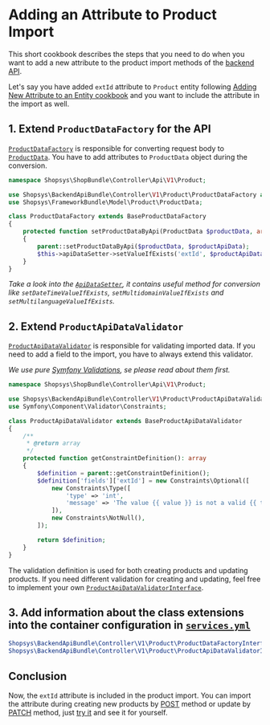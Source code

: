 # Adding an Attribute to Product Import

This short cookbook describes the steps that you need to do when you want to add a new attribute to the product import methods of the [backend API](../../backend-api/introduction-to-backend-api.md).

Let's say you have added `extId` attribute to `Product` entity following [Adding New Attribute to an Entity cookbook](../adding-new-attribute-to-an-entity.md) and you want to include the attribute in the import as well.

## 1. Extend `ProductDataFactory` for the API
[`ProductDataFactory`](https://github.com/shopsys/shopsys/blob/8.0/packages/backend-api/src/Controller/V1/Product/ProductDataFactory.php) is responsible for converting request body to [`ProductData`](/project-base/src/Shopsys/ShopBundle/Model/Product/ProductData.php).
You have to add attributes to `ProductData` object during the conversion.

```php
namespace Shopsys\ShopBundle\Controller\Api\V1\Product;

use Shopsys\BackendApiBundle\Controller\V1\Product\ProductDataFactory as BaseProductDataFactory;
use Shopsys\FrameworkBundle\Model\Product\ProductData;

class ProductDataFactory extends BaseProductDataFactory
{
    protected function setProductDataByApi(ProductData $productData, array $productApiData): void
    {
        parent::setProductDataByApi($productData, $productApiData);
        $this->apiDataSetter->setValueIfExists('extId', $productApiData, $productData);
    }
}
```

*Take a look into the [`ApiDataSetter`](https://github.com/shopsys/shopsys/blob/8.0/packages/backend-api/src/Component/DataSetter/ApiDataSetter.php), it contains useful method for conversion like `setDateTimeValueIfExists`, `setMultidomainValueIfExists` and `setMultilanguageValueIfExists`.*

## 2. Extend `ProductApiDataValidator`

[`ProductApiDataValidator`](https://github.com/shopsys/shopsys/blob/8.0/packages/backend-api/src/Controller/V1/Product/ProductApiDataValidator.php) is responsible for validating imported data.
If you need to add a field to the import, you have to always extend this validator.

*We use pure [Symfony Validations](https://symfony.com/doc/3.4/validation.html), se please read about them first.*

```php
namespace Shopsys\ShopBundle\Controller\Api\V1\Product;

use Shopsys\BackendApiBundle\Controller\V1\Product\ProductApiDataValidator as BaseProductApiDataValidator;
use Symfony\Component\Validator\Constraints;

class ProductApiDataValidator extends BaseProductApiDataValidator
{
    /**
     * @return array
     */
    protected function getConstraintDefinition(): array
    {
        $definition = parent::getConstraintDefinition();
        $definition['fields']['extId'] = new Constraints\Optional([
            new Constraints\Type([
                'type' => 'int',
                'message' => 'The value {{ value }} is not a valid {{ type }}.',
            ]),
            new Constraints\NotNull(),
        ]);

        return $definition;
    }
}
```

The validation definition is used for both creating products and updating products.
If you need different validation for creating and updating, feel free to implement your own [`ProductApiDataValidatorInterface`](https://github.com/shopsys/shopsys/blob/8.0/packages/backend-api/src/Controller/V1/Product/ProductApiDataValidatorInterface.php).

## 3. Add information about the class extensions into the container configuration in [`services.yml`](/project-base/src/Shopsys/ShopBundle/Resources/config/services.yml)
```yaml
Shopsys\BackendApiBundle\Controller\V1\Product\ProductDataFactoryInterface: '@Shopsys\ShopBundle\Controller\Api\V1\Product\ProductDataFactory'
Shopsys\BackendApiBundle\Controller\V1\Product\ProductApiDataValidatorInterface: '@Shopsys\ShopBundle\Controller\Api\V1\Product\ProductApiDataValidator'
```

## Conclusion
Now, the `extId` attribute is included in the product import.
You can import the attribute during creating new products by [POST](../../backend-api/api-methods.md#add-product) method or update by [PATCH](../../backend-api/api-methods.md#partial-product-update) method, just [try it](/docs/backend-api/introduction-to-backend-api.md#try-it) and see it for yourself.
